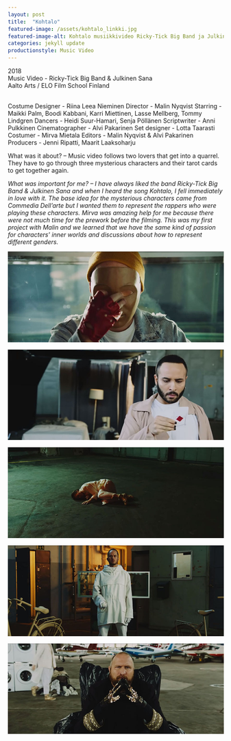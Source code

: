 ```yaml
---
layout: post
title:  "Kohtalo"
featured-image: /assets/kohtalo_linkki.jpg
featured-image-alt: Kohtalo musiikkivideo Ricky-Tick Big Band ja Julkinen Sana
categories: jekyll update
productionstyle: Music Video
---
```

  2018  
  Music Video - Ricky-Tick Big Band & Julkinen Sana  
  Aalto Arts / ELO Film School Finland  
  <br/>
<p></p>   
  Costume Designer - Riina Leea Nieminen  
  Director - Malin Nyqvist  
  Starring - Maikki Palm, Boodi Kabbani, Karri Miettinen, Lasse Mellberg, Tommy Lindgren  
  Dancers - Heidi Suur-Hamari, Senja Pöllänen  
  Scriptwriter - Anni Pulkkinen  
  Cinematographer - Alvi Pakarinen  
  Set designer - Lotta Taarasti  
  Costumer - Mirva Mietala  
  Editors - Malin Nyqvist & Alvi Pakarinen  
  Producers - Jenni Ripatti, Maarit Laaksoharju  
  <br/>
<p></p> 
<div class="post-text-alone">  
  What was it about? – Music video follows two lovers that get into a quarrel. They have to go through three mysterious characters and their tarot cards to get together again.
<p></p>   
  <em>What was important for me? – I have always liked the band Ricky-Tick Big Band & Julkinen Sana and when I heard the song Kohtalo, I fell immediately in love with it. The base idea for the mysterious characters came from Commedia Dell’arte but I wanted them to represent the rappers who were playing these characters. Mirva was amazing help for me because there were not much time for the prework before the filming. This was my first project with Malin and we learned that we have the same kind of passion for characters' inner worlds and discussions about how to represent different genders.</em>
<p></p> 
</div>



![alt text](/assets/projects/kohtalo1.jpg)

![alt text](/assets/projects/kohtalo2.jpg)

![alt text](/assets/projects/kohtalo3.jpg)

![alt text](/assets/projects/kohtalo4.jpg)

![alt text](/assets/projects/kohtalo5.jpg)